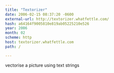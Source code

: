 ```yaml
---
title: "Textorizer"
date: 2006-02-15 08:37:20 -0600
external-url: http://textorizer.whatfettle.com/
hash: a64164f9005810e819ab05225210e526
year: 2006
month: 02
scheme: http
host: textorizer.whatfettle.com
path: /

---
```


vectorise a picture using text strings
